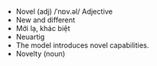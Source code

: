 - Novel (adj)	/ˈnɒv.əl/	Adjective	
- New and different	
- Mới lạ, khác biệt	
- Neuartig	
- The model introduces novel capabilities.	
- Novelty (noun)